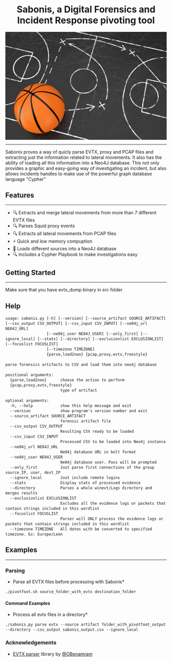 <div align="center">
 <p>
  <h1>
   Sabonis, a Digital Forensics and Incident Response pivoting tool
  </h1>
 </p>
<img style="padding:0;vertical-align:bottom;" src="sabonis.jpg"/>
</div>

---
Sabonis proves a way of quicly parse EVTX, proxy and PCAP files and extracting just the information related to lateral movements.
It also has the ability of loading all this information into a Neo4J database. This not only provides a graphic and easy-going way of investigating an incident, but also allows incidents handles to make use of the powerful graph database language "Cypher"

## Features
---

 - :mag: Extracts and merge lateral movements from more than 7 different EVTX files
 - :mag: Parses Squid proxy events
 - :mag: Extracts all lateral movements from PCAP files
 - :zap: Quick and low memory compuption
 - :bookmark_tabs: Loads different sources into a Neo4J database 
 - :mag: Includes a Cypher Playbook to make investigations easy


## Getting Started
---
Make sure that you have evtx_dump binary in src folder

## Help

```
usage: sabonis.py [-h] [--version] [--source_artifact SOURCE_ARTIFACT] [--csv_output CSV_OUTPUT] [--csv_input CSV_INPUT] [--ne04j_url NE04J_URL]
                  [--ne04j_user NE04J_USER] [--only_first] [--ignore_local] [--stats] [--directory] [--exclusionlist EXCLUSIONLIST] [--focuslist FOCUSLIST]
                  [--timezone TIMEZONE]
                  {parse,load2neo} {pcap,proxy,evtx,freestyle}

parse forensics artifacts to CSV and load them into neo4j database

positional arguments:
  {parse,load2neo}      choose the action to perform
  {pcap,proxy,evtx,freestyle}
                        type of artifact

optional arguments:
  -h, --help            show this help message and exit
  --version             show program's version number and exit
  --source_artifact SOURCE_ARTIFACT
                        forensic artifact file
  --csv_output CSV_OUTPUT
                        Resulting CSV ready to be loaded
  --csv_input CSV_INPUT
                        Processed CSV to be loaded into Neo4j instance
  --ne04j_url NE04J_URL
                        Ne04j database URL in bolt format
  --ne04j_user NE04J_USER
                        Ne04j database user. Pass will be prompted
  --only_first          Just parse first connections of the group source_IP, user, dest_IP
  --ignore_local        Just include remote logins
  --stats               Display stats of processed evidence
  --directory           Parses a whole winevt/Logs directory and merges results
  --exclusionlist EXCLUSIONLIST
                        Excludes all the evidence logs or packets that contain strings included in this wordlist
  --focuslist FOCUSLIST
                        Parser will ONLY process the evidence logs or packets that contain strings included in this wordlist
  --timezone TIMEZONE   All dates with be converted to specified timezone. Ex: Europe/Leon

```

## Examples
---
### Parsing

   * Parse all EVTX files before processing with Sabonis*

    ./pivotfoot.sh source_folder_with_evtx destination_folder



#### Command Examples

   * Process all evtx files in a directory*

    ./sabonis.py parse evtx --source artifact folder_with_pivotfoot_output --directory --csv_output sabonis_output.csv --ignore_local



### Acknowledgements
 - [EVTX parser](https://github.com/omerbenamram/evtx) library by [@OBenamram](https://twitter.com/obenamram?lang=en)

